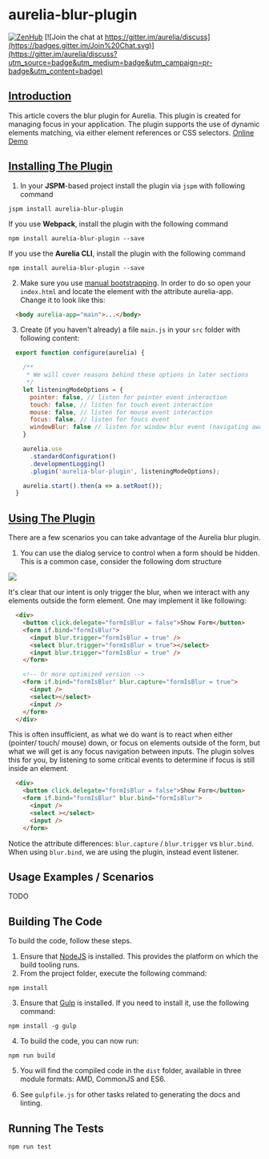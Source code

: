 # aurelia-blur-plugin

[![ZenHub](https://raw.githubusercontent.com/ZenHubIO/support/master/zenhub-badge.png)](https://zenhub.io)
[![Join the chat at https://gitter.im/aurelia/discuss](https://badges.gitter.im/Join%20Chat.svg)](https://gitter.im/aurelia/discuss?utm_source=badge&utm_medium=badge&utm_campaign=pr-badge&utm_content=badge)


## [Introduction](aurelia-doc://section/1/version/1.0.0)

This article covers the blur plugin for Aurelia. This plugin is created for managing focus in your application. The plugin supports the use of dynamic elements matching, via either element references or CSS selectors. [Online Demo](http://aurelia-blur.bigopon.surge.sh/)


## [Installing The Plugin](aurelia-doc://section/2/version/1.0.0)

1. In your **JSPM**-based project install the plugin via `jspm` with following command

```shell
jspm install aurelia-blur-plugin
```

If you use **Webpack**, install the plugin with the following command

```shell
npm install aurelia-blur-plugin --save
```

If you use the **Aurelia CLI**, install the plugin with the following command

```shell
npm install aurelia-blur-plugin --save
```

2. Make sure you use [manual bootstrapping](http://aurelia.io/docs#startup-and-configuration). In order to do so open your `index.html` and locate the element with the attribute aurelia-app. Change it to look like this:

```html
  <body aurelia-app="main">...</body>
```

3. Create (if you haven't already) a file `main.js` in your `src` folder with following content:

```js
  export function configure(aurelia) {

    /**
     * We will cover reasons behind these options in later sections
     */
    let listeningModeOptions = {
      pointer: false, // listen for pointer event interaction
      touch: false, // listen for touch event interaction
      mouse: false, // listen for mouse event interaction
      focus: false, // listen for foucs event
      windowBlur: false // listen for window blur event (navigating away from window)
    }

    aurelia.use
      .standardConfiguration()
      .developmentLogging()
      .plugin('aurelia-blur-plugin', listeningModeOptions);

    aurelia.start().then(a => a.setRoot());
  }
```

## [Using The Plugin](aurelia-doc://section/3/version/1.0.0)

There are a few scenarios you can take advantage of the Aurelia blur plugin.

1. You can use the dialog service to control when a form should be hidden.
This is a common case, consider the following dom structure

![](http://i.imgur.com/oBF5Ryv.png)

It's clear that our intent is only trigger the blur, when we interact with any elements outside the form element. One may implement it like following:

```html
  <div>
    <button click.delegate="formIsBlur = false">Show Form</button>
    <form if.bind="formIsBlur">
      <input blur.trigger="formIsBlur = true" />
      <select blur.trigger="formIsBlur = true"></select>
      <input blur.trigger="formIsBlur = true" />
    </form>

    <!-- Or more optimized version -->
    <form if.bind="formIsBlur" blur.capture="formIsBlur = true">
      <input />
      <select></select>
      <input />
    </form>
  </div>
```

This is often insufficient, as what we do want is to react when either (pointer/ touch/ mouse) down, or focus on elements outside of the form, but what we will get is any focus navigation between inputs. The plugin solves this for you, by listening to some critical events to determine if focus is still inside an element.

```html
  <div>
    <button click.delegate="formIsBlur = false">Show Form</button>
    <form if.bind="formIsBlur" blur.bind="formIsBlur">
      <input />
      <select ></select>
      <input />
    </form>
```

Notice the attribute differences: `blur.capture` / `blur.trigger` vs `blur.bind`. When using `blur.bind`, we are using the plugin, instead event listener.

## Usage Examples / Scenarios

TODO

## Building The Code

To build the code, follow these steps.

1. Ensure that [NodeJS](http://nodejs.org/) is installed. This provides the platform on which the build tooling runs.
2. From the project folder, execute the following command:

  ```shell
  npm install
  ```
3. Ensure that [Gulp](http://gulpjs.com/) is installed. If you need to install it, use the following command:

  ```shell
  npm install -g gulp
  ```
4. To build the code, you can now run:

  ```shell
  npm run build
  ```

5. You will find the compiled code in the `dist` folder, available in three module formats: AMD, CommonJS and ES6.

6. See `gulpfile.js` for other tasks related to generating the docs and linting.

## Running The Tests

```shell
npm run test
```
